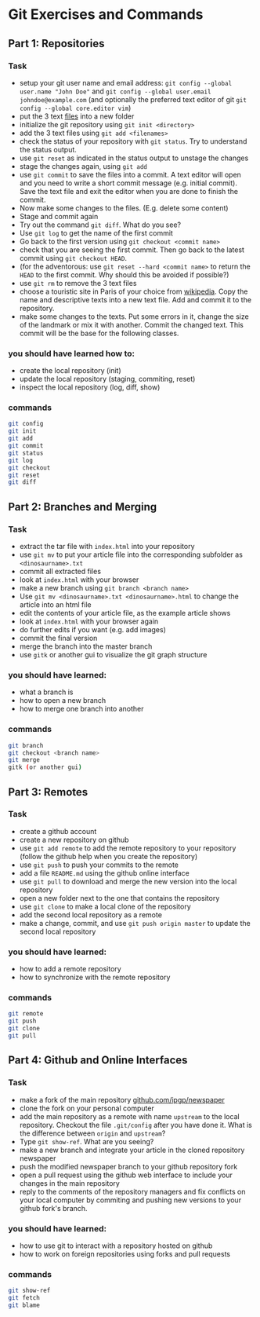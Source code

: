 # Git Exercises and Commands
## Part 1: Repositories
### Task
* setup your git user name and email address:
  `git config --global user.name "John Doe"` and 
  `git config --global user.email johndoe@example.com` (and optionally the
  preferred text editor of git `git config --global core.editor vim`)
* put the 3 text [files](https://github.com/IPGP/git_class/tree/master/example)
  into a new folder
* initialize the git repository using `git init <directory>`
* add the 3 text files using `git add <filenames>`
* check the status of your repository with `git status`. Try to understand
  the status output.
* use `git reset` as indicated in the status output to unstage the changes
* stage the changes again, using `git add`
* use `git commit` to save the files into a commit. A text editor will open
  and you need to write a short commit message (e.g. initial commit). Save
  the text file and exit the editor when you are done to finish the commit.
* Now make some changes to the files. (E.g. delete some content)
* Stage and commit again
* Try out the command `git diff`. What do you see?
* Use `git log` to get the name of the first commit
* Go back to the first version using `git checkout <commit name>`
* check that you are seeing the first commit. Then go back to the latest commit
  using `git checkout HEAD`.
* (for the adventorous: use `git reset --hard <commit name>` to return the
  `HEAD` to the first commit. Why should this be avoided if possible?)
* use `git rm` to remove the 3 text files
* choose a touristic site in Paris of your choice from
  [wikipedia](https://en.wikipedia.org/wiki/List_of_tourist_attractions_in_Paris).
  Copy the name and descriptive texts into a new text file.
  Add and commit it to the repository.
* make some changes to the texts. Put some errors in it, change the size
  of the landmark or mix it with another. Commit the changed text. This commit
  will be the base for the following classes.

### you should have learned how to:
* create the local repository (init)
* update the local repository (staging, commiting, reset)
* inspect the local repository (log, diff, show)

### commands
```bash
git config
git init
git add
git commit
git status
git log
git checkout
git reset
git diff
```

## Part 2: Branches and Merging
### Task
* extract the tar file with `index.html` into your repository
* use `git mv` to put your article file into the corresponding subfolder
  as `<dinosaurname>.txt`
* commit all extracted files
* look at `index.html` with your browser
* make a new branch using `git branch <branch name>`
* Use `git mv <dinosaurname>.txt <dinosaurname>.html` to change the article
  into an html file
* edit the contents of your article file, as the example article shows
* look at `index.html` with your browser again
* do further edits if you want (e.g. add images)
* commit the final version
* merge the branch into the master branch
* use `gitk` or another gui to visualize the git graph structure

### you should have learned:
* what a branch is
* how to open a new branch
* how to merge one branch into another

### commands
```bash
git branch
git checkout <branch name>
git merge
gitk (or another gui)
```

## Part 3: Remotes
### Task
* create a github account
* create a new repository on github
* use `git add remote` to add the remote repository to your repository (follow
  the github help when you create the repository)
* use `git push` to push your commits to the remote
* add a file `README.md` using the github online interface
* use `git pull` to download and merge the new version into the local repository
* open a new folder next to the one that contains the repository
* use `git clone` to make a local clone of the repository
* add the second local repository as a remote
* make a change, commit, and use `git push origin master` to update the second
  local repository

### you should have learned:
* how to add a remote repository
* how to synchronize with the remote repository

### commands
```bash
git remote
git push
git clone
git pull
```

## Part 4: Github and Online Interfaces
### Task
* make a fork of the main repository
  [github.com/ipgp/newspaper](https://github.com/ipgp/newspaper)
* clone the fork on your personal computer
* add the main repository as a remote with name `upstream` to the local
  repository. Checkout the file `.git/config` after you have done it. What
  is the difference between `origin` and `upstream`?
* Type `git show-ref`. What are you seeing?
* make a new branch and integrate your article in the cloned repository
  newspaper
* push the modified newspaper branch to your github repository fork
* open a pull request using the github web interface to include your changes
  in the main repository
* reply to the comments of the repository managers and fix conflicts on
  your local computer by commiting and pushing new versions to your github
  fork's branch.

### you should have learned:
* how to use git to interact with a repository hosted on github
* how to work on foreign repositories using forks and pull requests

### commands
```bash
git show-ref
git fetch
git blame
```
